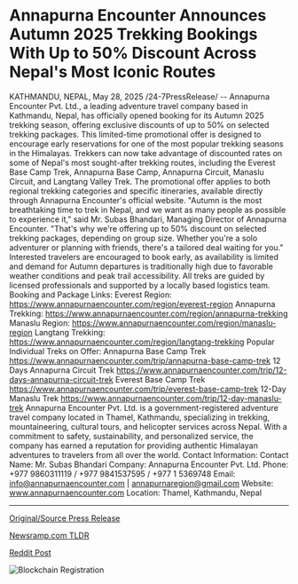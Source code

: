 # Annapurna Encounter Announces Autumn 2025 Trekking Bookings With Up to 50% Discount Across Nepal's Most Iconic Routes

KATHMANDU, NEPAL, May 28, 2025 /24-7PressRelease/ -- Annapurna Encounter Pvt. Ltd., a leading adventure travel company based in Kathmandu, Nepal, has officially opened booking for its Autumn 2025 trekking season, offering exclusive discounts of up to 50% on selected trekking packages. This limited-time promotional offer is designed to encourage early reservations for one of the most popular trekking seasons in the Himalayas.  Trekkers can now take advantage of discounted rates on some of Nepal's most sought-after trekking routes, including the Everest Base Camp Trek, Annapurna Base Camp, Annapurna Circuit, Manaslu Circuit, and Langtang Valley Trek. The promotional offer applies to both regional trekking categories and specific itineraries, available directly through Annapurna Encounter's official website.  "Autumn is the most breathtaking time to trek in Nepal, and we want as many people as possible to experience it," said Mr. Subas Bhandari, Managing Director of Annapurna Encounter. "That's why we're offering up to 50% discount on selected trekking packages, depending on group size. Whether you're a solo adventurer or planning with friends, there's a tailored deal waiting for you."  Interested travelers are encouraged to book early, as availability is limited and demand for Autumn departures is traditionally high due to favorable weather conditions and peak trail accessibility. All treks are guided by licensed professionals and supported by a locally based logistics team.  Booking and Package Links:  Everest Region: https://www.annapurnaencounter.com/region/everest-region  Annapurna Trekking: https://www.annapurnaencounter.com/region/annapurna-trekking  Manaslu Region: https://www.annapurnaencounter.com/region/manaslu-region  Langtang Trekking: https://www.annapurnaencounter.com/region/langtang-trekking  Popular Individual Treks on Offer:  Annapurna Base Camp Trek https://www.annapurnaencounter.com/trip/annapurna-base-camp-trek  12 Days Annapurna Circuit Trek https://www.annapurnaencounter.com/trip/12-days-annapurna-circuit-trek  Everest Base Camp Trek https://www.annapurnaencounter.com/trip/everest-base-camp-trek  12-Day Manaslu Trek https://www.annapurnaencounter.com/trip/12-day-manaslu-trek  Annapurna Encounter Pvt. Ltd. is a government-registered adventure travel company located in Thamel, Kathmandu, specializing in trekking, mountaineering, cultural tours, and helicopter services across Nepal. With a commitment to safety, sustainability, and personalized service, the company has earned a reputation for providing authentic Himalayan adventures to travelers from all over the world.  Contact Information: Contact Name: Mr. Subas Bhandari Company: Annapurna Encounter Pvt. Ltd. Phone: +977 9860311119 / +977 9841537595 / +977 1 5369748 Email: info@annapurnaencounter.com | annapurnaregion@gmail.com Website: www.annapurnaencounter.com Location: Thamel, Kathmandu, Nepal 

---

[Original/Source Press Release](https://www.24-7pressrelease.com/press-release/523177/annapurna-encounter-announces-autumn-2025-trekking-bookings-with-up-to-50-discount-across-nepals-most-iconic-routes)
                    

[Newsramp.com TLDR](https://newsramp.com/curated-news/annapurna-encounter-offers-up-to-50-discount-on-autumn-2025-trekking-packages/4fcff8466653d52462ec354ba476d933) 

 



[Reddit Post](https://www.reddit.com/r/TravelAndLeisureNews/comments/1kxayin/annapurna_encounter_offers_up_to_50_discount_on/) 



![Blockchain Registration](https://cdn.newsramp.app/24-7PressRelease/qrcode/255/28/joinbHmi.webp)